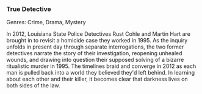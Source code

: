 ### True Detective

Genres: Crime, Drama, Mystery

In 2012, Louisiana State Police Detectives Rust Cohle and Martin Hart are brought in to revisit a homicide case they worked in 1995.
As the inquiry unfolds in present day through separate interrogations, the two former detectives narrate the story of their investigation, reopening unhealed wounds, and drawing into question their supposed solving of a bizarre ritualistic murder in 1995.
The timelines braid and converge in 2012 as each man is pulled back into a world they believed they'd left behind.
In learning about each other and their killer, it becomes clear that darkness lives on both sides of the law.


